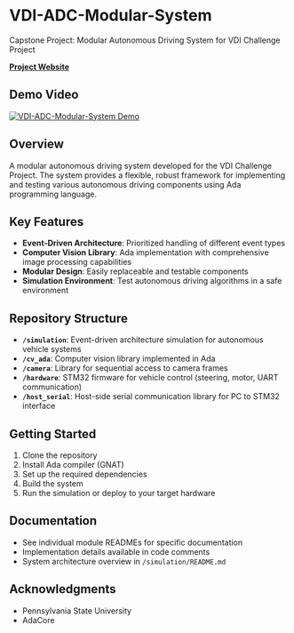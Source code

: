 # VDI-ADC-Modular-System
Capstone Project: Modular Autonomous Driving System for VDI Challenge Project

**[Project Website](https://sites.psu.edu/behrendseniordesign/2025/04/28/vdi-autonomous-driving-challenge/)**

## Demo Video
[![VDI-ADC-Modular-System Demo](https://github.com/user-attachments/assets/a2d15290-aac0-46cb-83b5-398e4d8e0d32)](https://www.youtube.com/watch?v=pCQ_vPEtTcA)

## Overview
A modular autonomous driving system developed for the VDI Challenge Project. The system provides a flexible, robust framework for implementing and testing various autonomous driving components using Ada programming language.

## Key Features
- **Event-Driven Architecture**: Prioritized handling of different event types
- **Computer Vision Library**: Ada implementation with comprehensive image processing capabilities
- **Modular Design**: Easily replaceable and testable components
- **Simulation Environment**: Test autonomous driving algorithms in a safe environment

## Repository Structure
- **`/simulation`**: Event-driven architecture simulation for autonomous vehicle systems
- **`/cv_ada`**: Computer vision library implemented in Ada
- **`/camera`**: Library for sequential access to camera frames
- **`/hardware`**: STM32 firmware for vehicle control (steering, motor, UART communication)
- **`/host_serial`**: Host-side serial communication library for PC to STM32 interface

## Getting Started
1. Clone the repository
2. Install Ada compiler (GNAT)
3. Set up the required dependencies
4. Build the system
5. Run the simulation or deploy to your target hardware

## Documentation
- See individual module READMEs for specific documentation
- Implementation details available in code comments
- System architecture overview in `/simulation/README.md`

## Acknowledgments
- Pennsylvania State University
- AdaCore

